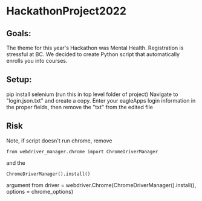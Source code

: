# HackathonProject2022

## Goals:
The theme for this year's Hackathon was Mental Health. Registration is stressful at BC. We decided to create Python script that automatically enrolls you into courses.

## Setup:
pip install selenium (run this in top level folder of project)
Navigate to "login.json.txt" and create a copy. Enter your eagleApps login information in the proper fields, then remove the "txt" from the edited file



## Risk
Note, if script doesn't run chrome, remove 
```
from webdriver_manager.chrome import ChromeDriverManager
```
and the
```
ChromeDriverManager().install()
```

argument from driver = webdriver.Chrome(ChromeDriverManager().install(), options = chrome_options)
